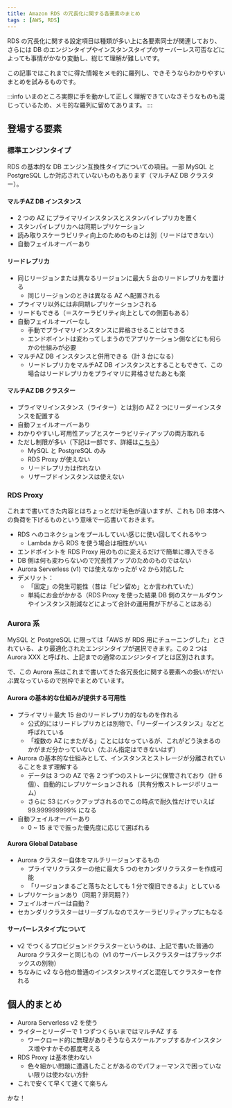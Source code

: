 ```yaml
---
title: Amazon RDS の冗長化に関する各要素のまとめ
tags : [AWS, RDS]
---
```


RDS の冗長化に関する設定項目は種類が多い上に各要素同士が関連しており、さらには DB のエンジンタイプやインスタンスタイプのサーバーレス可否などによっても事情がかなり変動し、総じて理解が難しいです。

この記事ではこれまでに得た情報をメモ的に羅列し、できそうならわかりやすいまとめを試みるものです。

:::info
いまのところ実際に手を動かして正しく理解できていなさそうなものも混じっているため、メモ的な羅列に留めてあります。
:::

## 登場する要素

### 標準エンジンタイプ

RDS の基本的な DB エンジン互換性タイプについての項目。一部 MySQL と PostgreSQL しか対応されていないものもあります（マルチAZ DB クラスター）。

#### マルチAZ DB インスタンス

- 2 つの AZ にプライマリインスタンスとスタンバイレプリカを置く
- スタンパイレプリカへは同期レプリケーション
- 読み取りスケーラビリティ向上のためのものとは別（リードはできない）
- 自動フェイルオーバーあり

#### リードレプリカ

- 同じリージョンまたは異なるリージョンに最大 5 台のリードレプリカを置ける
    - 同じリージョンのときは異なる AZ へ配置される
- プライマリ以外には非同期レプリケーションされる
- リードもできる（＝スケーラビリティ向上としての側面もある）
- 自動フェイルオーバーなし
    - 手動でプライマリインスタンスに昇格させることはできる
    - エンドポイントは変わってしまうのでアプリケーション側などにも何らかの仕組みが必要
- マルチAZ DB インスタンスと併用できる（計 3 台になる）
    - リードレプリカをマルチAZ DB インスタンスとすることもできて、この場合はリードレプリカをプライマリに昇格させたあとも楽

#### マルチAZ DB クラスター

- プライマリインスタンス（ライター）とは別の AZ 2 つにリーダーインスタンスを配置する
- 自動フェイルオーバーあり
- わかりやすいし可用性アップとスケーラビリティアップの両方取れる
- ただし制限が多い（下記は一部です、詳細は[こちら](https://docs.aws.amazon.com/ja_jp/AmazonRDS/latest/UserGuide/multi-az-db-clusters-concepts.html#multi-az-db-clusters-concepts.Limitations)）
    - MySQL と PostgreSQL のみ
    - RDS Proxy が使えない
    - リードレプリカは作れない
    - リザーブドインスタンスは使えない

### RDS Proxy

これまで書いてきた内容とはちょっとだけ毛色が違いますが、これも DB 本体への負荷を下げるものという意味で一応書いておきます。

- RDS へのコネクションをプールしていい感じに使い回してくれるやつ
    - Lambda から RDS を使う場合は相性がいい
- エンドポイントを RDS Proxy 用のものに変えるだけで簡単に導入できる
- DB 側は何も変わらないので冗長性アップのためのものではない
- Aurora Serverless (v1) では使えなかったが v2 から対応した
- デメリット：
    - 「固定」の発生可能性（昔は「ピン留め」とか言われていた）
    - 単純にお金がかかる（RDS Proxy を使った結果 DB 側のスケールダウンやインスタンス削減などによって合計の運用費が下がることはある）

### Aurora 系

MySQL と PostgreSQL に限っては「AWS が RDS 用にチューニングした」とされている、より最適化されたエンジンタイプが選択できます。この 2 つは Aurora XXX と呼ばれ、上記までの通常のエンジンタイプとは区別されます。

で、この Aurora 系はこれまで書いてきた各冗長化に関する要素への扱いがだいぶ異なっているので別枠でまとめています。

#### Aurora の基本的な仕組みが提供する可用性

- プライマリ＋最大 15 台のリードレプリカ的なものを作れる
    - 公式的にはリードレプリカとは別物で、「リーダーインスタンス」などと呼ばれている
    - 「複数の AZ にまたがる」ことにはなっているが、これがどう決まるのかがまだ分かっていない（たぶん指定はできないはず）
- Aurora の基本的な仕組みとして、インスタンスとストレージが分離されていることをまず理解する
    - データは 3 つの AZ で各 2 つずつのストレージに保管されており（計 6 個）、自動的にレプリケーションされる（共有分散ストレージボリューム）
    - さらに S3 にバックアップされるのでこの時点で耐久性だけでいえば 99.999999999% になる
- 自動フェイルオーバーあり
    - 0 ~ 15 までで振った優先度に応じて選ばれる

#### Aurora Global Database

- Aurora クラスター自体をマルチリージョンするもの
    - プライマリクラスターの他に最大 5 つのセカンダリクラスターを作成可能
    - 「リージョンまるごと落ちたとしても 1 分で復旧できるよ」としている
- レプリケーションあり（同期？非同期？）
- フェイルオーバーは自動？
- セカンダリクラスターはリーダブルなのでスケーラビリティアップにもなる

#### サーバーレスタイプについて

- v2 でつくるプロビジョンドクラスターというのは、上記で書いた普通の Aurora クラスターと同じもの（v1 のサーバーレスクラスターはブラックボックスの別物）
- ちなみに v2 なら他の普通のインスタンスサイズと混在してクラスターを作れる

## 個人的まとめ

- Aurora Serverless v2 を使う
- ライターとリーダーで 1 つずつくらいまではマルチAZ する
    - ワークロード的に無理がありそうならスケールアップするかインスタンス増やすかその都度考える
- RDS Proxy は基本使わない
    - 色々細かい問題に遭遇したことがあるのでパフォーマンスで困っていない限りは使わない方針
- これで安くて早くて速くて楽ちん

かな！
